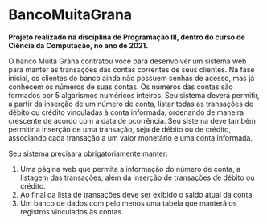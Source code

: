 # BancoMuitaGrana
**Projeto realizado na disciplina de Programação III, dentro do curso de Ciência da Computação, no ano de 2021.**

O banco Muita Grana contratou você para desenvolver um sistema web para manter as transações das contas correntes de seus clientes. Na fase inicial, os clientes do banco ainda não possuem senhas de acesso, mas já conhecem os números de suas contas. Os números das contas são formados por 5 algarismos numéricos inteiros. Seu sistema deverá permitir, a partir da inserção de um número de conta, listar todas as transações de débito ou crédito vinculadas à conta informada, ordenando de maneira crescente de acordo com a data de ocorrência. Seu sistema deve também permitir a inserção de uma transação, seja de débito ou de crédito, associando cada transação a um valor monetário e uma conta informada.

Seu sistema precisará obrigatoriamente manter:
1) Uma página web que permita a informação do número de conta, a listagem das transações, além da inserção de transações de débito ou crédito.
2) Ao final da lista de transações deve ser exibido o saldo atual da conta.
3) Um banco de dados com pelo menos uma tabela que manterá os registros vinculados às
contas.

